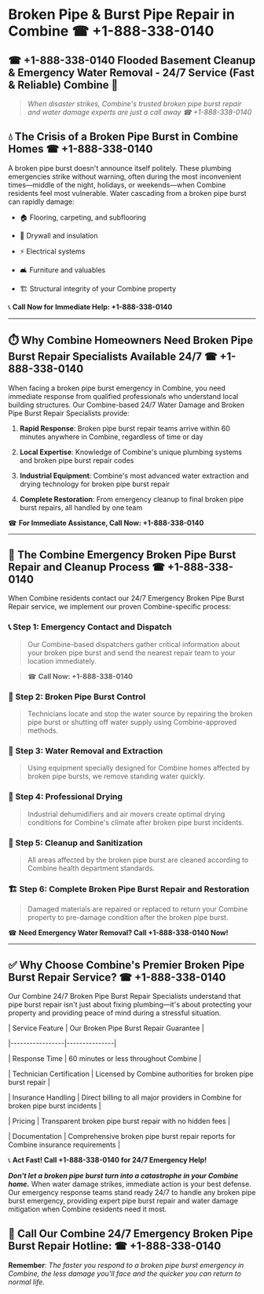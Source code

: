 # Broken Pipe & Burst Pipe Repair in Combine ☎ +1-888-338-0140  
## ☎ +1-888-338-0140 Flooded Basement Cleanup & Emergency Water Removal - 24/7 Service (Fast & Reliable) Combine 🚨  

> *When disaster strikes, Combine's trusted broken pipe burst repair and water damage experts are just a call away ☎ +1-888-338-0140*  

## 💧 The Crisis of a Broken Pipe Burst in Combine Homes ☎ +1-888-338-0140  

A broken pipe burst doesn't announce itself politely. These plumbing emergencies strike without warning, often during the most inconvenient times—middle of the night, holidays, or weekends—when Combine residents feel most vulnerable. Water cascading from a broken pipe burst can rapidly damage:  

* 🏠 Flooring, carpeting, and subflooring  
* 🧱 Drywall and insulation  
* ⚡ Electrical systems  
* 🛋️ Furniture and valuables  
* 🏗️ Structural integrity of your Combine property  

📞 **Call Now for Immediate Help: +1-888-338-0140**  

---  

## ⏱️ Why Combine Homeowners Need Broken Pipe Burst Repair Specialists Available 24/7 ☎ +1-888-338-0140  

When facing a broken pipe burst emergency in Combine, you need immediate response from qualified professionals who understand local building structures. Our Combine-based 24/7 Water Damage and Broken Pipe Burst Repair Specialists provide:  

1. **Rapid Response**: Broken pipe burst repair teams arrive within 60 minutes anywhere in Combine, regardless of time or day  
2. **Local Expertise**: Knowledge of Combine's unique plumbing systems and broken pipe burst repair codes  
3. **Industrial Equipment**: Combine's most advanced water extraction and drying technology for broken pipe burst repair  
4. **Complete Restoration**: From emergency cleanup to final broken pipe burst repairs, all handled by one team  

☎ **For Immediate Assistance, Call Now: +1-888-338-0140**  

---  

## 🔧 The Combine Emergency Broken Pipe Burst Repair and Cleanup Process ☎ +1-888-338-0140  

When Combine residents contact our 24/7 Emergency Broken Pipe Burst Repair service, we implement our proven Combine-specific process:  

### 📞 Step 1: Emergency Contact and Dispatch  
> Our Combine-based dispatchers gather critical information about your broken pipe burst and send the nearest repair team to your location immediately.  
> ☎ **Call Now: +1-888-338-0140**  

### 🚿 Step 2: Broken Pipe Burst Control  
> Technicians locate and stop the water source by repairing the broken pipe burst or shutting off water supply using Combine-approved methods.  

### 🌊 Step 3: Water Removal and Extraction  
> Using equipment specially designed for Combine homes affected by broken pipe bursts, we remove standing water quickly.  

### 💨 Step 4: Professional Drying  
> Industrial dehumidifiers and air movers create optimal drying conditions for Combine's climate after broken pipe burst incidents.  

### 🧼 Step 5: Cleanup and Sanitization  
> All areas affected by the broken pipe burst are cleaned according to Combine health department standards.  

### 🏗️ Step 6: Complete Broken Pipe Burst Repair and Restoration  
> Damaged materials are repaired or replaced to return your Combine property to pre-damage condition after the broken pipe burst.  

☎ **Need Emergency Water Removal? Call +1-888-338-0140 Now!**  

---  

## ✅ Why Choose Combine's Premier Broken Pipe Burst Repair Service? ☎ +1-888-338-0140  

Our Combine 24/7 Broken Pipe Burst Repair Specialists understand that pipe burst repair isn't just about fixing plumbing—it's about protecting your property and providing peace of mind during a stressful situation.  

| Service Feature | Our Broken Pipe Burst Repair Guarantee |  
|-----------------|---------------|  
| Response Time | 60 minutes or less throughout Combine |  
| Technician Certification | Licensed by Combine authorities for broken pipe burst repair |  
| Insurance Handling | Direct billing to all major providers in Combine for broken pipe burst incidents |  
| Pricing | Transparent broken pipe burst repair with no hidden fees |  
| Documentation | Comprehensive broken pipe burst repair reports for Combine insurance requirements |  

📞 **Act Fast! Call +1-888-338-0140 for 24/7 Emergency Help!**  

***Don't let a broken pipe burst turn into a catastrophe in your Combine home.*** When water damage strikes, immediate action is your best defense. Our emergency response teams stand ready 24/7 to handle any broken pipe burst emergency, providing expert pipe burst repair and water damage mitigation when Combine residents need it most.  

## 📱 Call Our Combine 24/7 Emergency Broken Pipe Burst Repair Hotline: ☎ +1-888-338-0140  

**Remember**: *The faster you respond to a broken pipe burst emergency in Combine, the less damage you'll face and the quicker you can return to normal life.*